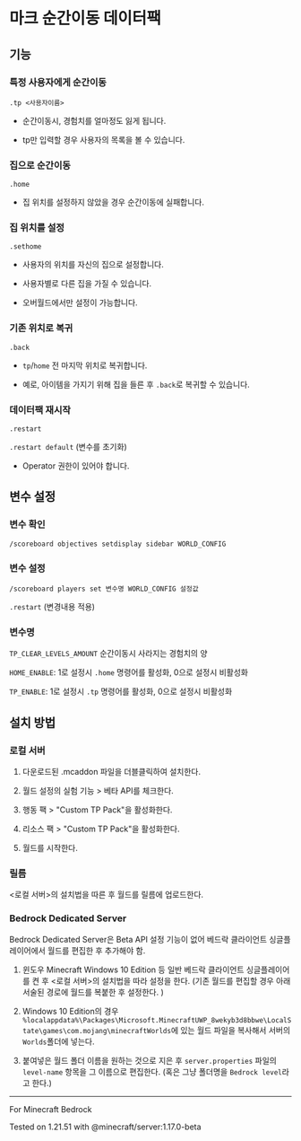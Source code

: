 # 마크 순간이동 데이터팩

## 기능

### 특정 사용자에게 순간이동
`.tp <사용자이름>`
- 순간이동시, 경험치를 얼마정도 잃게 됩니다.

- tp만 입력할 경우 사용자의 목록을 볼 수 있습니다.

### 집으로 순간이동
`.home`

- 집 위치를 설정하지 않았을 경우 순간이동에 실패합니다.

### 집 위치를 설정
`.sethome`

- 사용자의 위치를 자신의 집으로 설정합니다.

- 사용자별로 다른 집을 가질 수 있습니다.

- 오버월드에서만 설정이 가능합니다.

### 기존 위치로 복귀
`.back`

- `tp`/`home` 전 마지막 위치로 복귀합니다.

- 예로, 아이템을 가지기 위해 집을 들른 후 `.back`로 복귀할 수 있습니다.


### 데이터팩 재시작
`.restart`

`.restart default` (변수를 초기화)
- Operator 권한이 있어야 합니다.


## 변수 설정
### 변수 확인
`/scoreboard objectives setdisplay sidebar WORLD_CONFIG`

### 변수 설정
`/scoreboard players set 변수명 WORLD_CONFIG 설정값`

`.restart` (변경내용 적용)

### 변수명
`TP_CLEAR_LEVELS_AMOUNT` 순간이동시 사라지는 경험치의 양

`HOME_ENABLE`: 1로 설정시 `.home` 명령어를 활성화, 0으로 설정시 비활성화

`TP_ENABLE`: 1로 설정시 `.tp` 명령어를 활성화, 0으로 설정시 비활성화


## 설치 방법
### 로컬 서버
1. 다운로드된 .mcaddon 파일을 더블클릭하여 설치한다.

2. 월드 설정의 실험 기능 > 베타 API를 체크한다.

3. 행동 팩 > "Custom TP Pack"을 활성화한다.

4. 리소스 팩 > "Custom TP Pack"을 활성화한다.

5. 월드를 시작한다.

### 릴름
<로컬 서버>의 설치법을 따른 후 월드를 릴름에 업로드한다.

### Bedrock Dedicated Server
Bedrock Dedicated Server은 Beta API 설정 기능이 없어 베드락 클라이언트 싱글플레이어에서 월드를 편집한 후 추가해야 함. 

1. 윈도우 Minecraft Windows 10 Edition 등 일반 베드락 클라이언트 싱글플레이어를 켠 후 <로컬 서버>의 설치법을 따라 설정을 한다. (기존 월드를 편집할 경우 아래 서술된 경로에 월드를 복붙한 후 설정한다.
)

2. Windows 10 Edition의 경우 `%localappdata%\Packages\Microsoft.MinecraftUWP_8wekyb3d8bbwe\LocalState\games\com.mojang\minecraftWorlds`에 있는 월드 파일을 복사해서 서버의 `Worlds`폴더에 넣는다.

3. 붙여넣은 월드 폴더 이름을 원하는 것으로 지은 후 `server.properties` 파일의 `level-name` 항목을 그 이름으로 편집한다. (혹은 그냥 폴더명을 `Bedrock level`라고 한다.)
<hr/>
For Minecraft Bedrock

Tested on 1.21.51 with @minecraft/server:1.17.0-beta